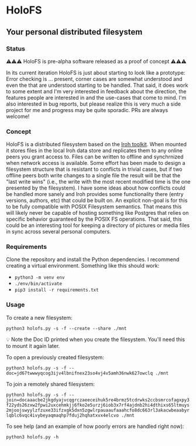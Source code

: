 # HoloFS
## Your personal distributed filesystem

### Status
⚠️️⚠️️⚠️️ HoloFS is pre-alpha software released as a proof of concept ⚠️️⚠️️⚠️️

In its current iteration HoloFS is just about starting to look like a prototype: Error checking is ... present, corner cases are
somewhat understood and even the that are understood starting to be handled. That said, it does work to some extent
and I'm very interested in feedback about the direction, the features people are interested in and the use-cases that 
come to mind. I'm also interested in bug reports, but please realize this is very much a side project for me and 
progress may be quite sporadic. PRs are always welcome!

### Concept
HoloFS is a distributed filesystem based on the [Iroh toolkit](https://iroh.computer/). When mounted it stores files in
the local Iroh data store and replicates them to any online peers you grant access to. Files can be written to offline 
and synchrnized when network access is available. Some effort has been made to design a filesystem structure that is 
resistant to conflicts in trivial cases, but if two offline peers both write changes to a single file the result will be
that the "last write wins" (i.e., the write with the most recent modified time is the one presented by the filesystem). 
I have some ideas about how conflicts could be handled more sanely and Iroh provides some functionality there (entry 
versions, authors, etc) that could be built on. An explicit non-goal is for this to be fully compatible with POSIX 
Filesystem semantics. That means this will likely never be capable of hosting something like Postgres that relies on specific 
behavior guaranteed by the POSIX FS operations. That said, this could be an interesting tool for keeping a directory of 
pictures or media files in sync across several personal computers.

### Requirements
Clone the repository and install the Python dependencies. I recommend creating a virtual environment. Something like 
this should work:
- `python3 -m venv env`
- `./env/bin/activate`
- `pip3 install -r requirements.txt`

### Usage

To create a new filesystem:

```python3 holofs.py -s -f --create --share ./mnt```

💡 Note the Doc ID printed when you create the filesystem. You'll need this to mount it again later.

To open a previously created filesystem:

```python3 holofs.py -s -f --doc=jd67twwwyqcog3ijv4lbnifnex23so4vj4v5amh36nwk627owclq ./mnt```

To join a remotely shared filesystem:

```python3 holofs.py -s -f --join=docaaacbe2jkgdyajvcqgrczaeeceihuk5re4brmz5tcdrwks2ccbsmrcofagxpy3f22yds26zxw2fpwi2uxcehmkjj6fko2e5urzj6iob3x7rf4ajdnb2hi4dthixs65ltmuys2mjoojswyylzfzuxe33ifzxgk5dxn5zgwlrpauaaufaaahcfo8dc663rl3akacwbeaabyrlqblc6vqc4ivybeyaqmaqhp7fduj2hqhatxvx4elcvo ./mnt```

To see help (and an example of how poorly errors are handled right now):

```python3 holofs.py -h```
